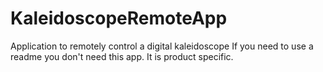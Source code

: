 # KaleidoscopeRemoteApp
Application to remotely control a digital kaleidoscope
If you need to use a readme you don't need this app. It is product specific. 
